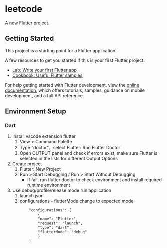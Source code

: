 # leetcode

A new Flutter project.

## Getting Started

This project is a starting point for a Flutter application.

A few resources to get you started if this is your first Flutter project:

- [Lab: Write your first Flutter app](https://docs.flutter.dev/get-started/codelab)
- [Cookbook: Useful Flutter samples](https://docs.flutter.dev/cookbook)

For help getting started with Flutter development, view the
[online documentation](https://docs.flutter.dev/), which offers tutorials,
samples, guidance on mobile development, and a full API reference.

## Environment Setup

### Dart

1. Install vscode extension flutter
	1. View > Command Palette
	2. Type "doctor"，select Flutter: Run Flutter Doctor
	3. Open OUTPUT panel and check if errors exist, make sure Flutter is selected in the lists for different Output Options
2. Create project
	1. Flutter: New Project
	2. Run > Start Debugging / Run > Start Without Debugging
		* If fail, run flutter doctor to check environment and install required runtime environment
3. Use debug/profile/release mode run application
	1. launch.json
	2. configurations - flutterMode change to expected mode
		```
			"configurations": [
				{
				"name": "Flutter",
				"request": "launch",
				"type": "dart",
				"flutterMode": "debug"
				}
			]
		```
